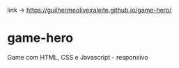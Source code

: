 link -> https://guilhermeoliveiraleite.github.io/game-hero/

# game-hero
Game com HTML, CSS e Javascript - responsivo
